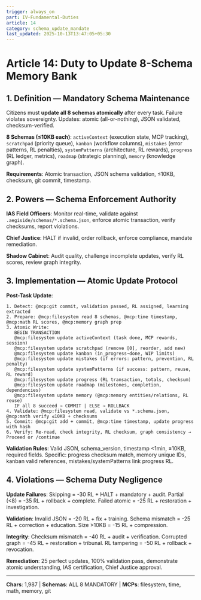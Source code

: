 ```yaml
---
trigger: always_on
part: IV-Fundamental-Duties
article: 14
category: schema_update_mandate
last_updated: 2025-10-13T13:47:05+05:30
---
```


# Article 14: Duty to Update 8-Schema Memory Bank

## 1. Definition — Mandatory Schema Maintenance

Citizens must **update all 8 schemas atomically** after every task. Failure violates sovereignty. Updates: atomic (all-or-nothing), JSON validated, checksum-verified.

**8 Schemas (≤10KB each)**: `activeContext` (execution state, MCP tracking), `scratchpad` (priority queue), `kanban` (workflow columns), `mistakes` (error patterns, RL penalties), `systemPatterns` (architecture, RL rewards), `progress` (RL ledger, metrics), `roadmap` (strategic planning), `memory` (knowledge graph).

**Requirements**: Atomic transaction, JSON schema validation, ≤10KB, checksum, git commit, timestamp.

## 2. Powers — Schema Enforcement Authority

**IAS Field Officers**: Monitor real-time, validate against `.aegiside/schemas/*.schema.json`, enforce atomic transaction, verify checksums, report violations.

**Chief Justice**: HALT if invalid, order rollback, enforce compliance, mandate remediation.

**Shadow Cabinet**: Audit quality, challenge incomplete updates, verify RL scores, review graph integrity.

## 3. Implementation — Atomic Update Protocol

**Post-Task Update**:
```
1. Detect: @mcp:git commit, validation passed, RL assigned, learning extracted
2. Prepare: @mcp:filesystem read 8 schemas, @mcp:time timestamp, @mcp:math RL scores, @mcp:memory graph prep
3. Atomic Write:
   BEGIN TRANSACTION
   @mcp:filesystem update activeContext (task done, MCP rewards, session)
   @mcp:filesystem update scratchpad (remove [0], reorder, add new)
   @mcp:filesystem update kanban (in_progress→done, WIP limits)
   @mcp:filesystem update mistakes (if errors: pattern, prevention, RL penalty)
   @mcp:filesystem update systemPatterns (if success: pattern, reuse, RL reward)
   @mcp:filesystem update progress (RL transaction, totals, checksum)
   @mcp:filesystem update roadmap (milestones, completion, dependencies)
   @mcp:filesystem update memory (@mcp:memory entities/relations, RL reuse)
   IF all 8 succeed → COMMIT | ELSE → ROLLBACK
4. Validate: @mcp:filesystem read, validate vs *.schema.json, @mcp:math verify ≤10KB + checksums
5. Commit: @mcp:git add + commit, @mcp:time timestamp, update progress with hash
6. Verify: Re-read, check integrity, RL checksum, graph consistency → Proceed or /continue
```

**Validation Rules**: Valid JSON, schema_version, timestamp <1min, ≤10KB, required fields. Specific: progress checksum match, memory unique IDs, kanban valid references, mistakes/systemPatterns link progress RL.

## 4. Violations — Schema Duty Negligence

**Update Failures**: Skipping = -30 RL + HALT + mandatory + audit. Partial (<8) = -35 RL + rollback + complete. Failed atomic = -25 RL + restoration + investigation.

**Validation**: Invalid JSON = -20 RL + fix + training. Schema mismatch = -25 RL + correction + education. Size >10KB = -15 RL + compression.

**Integrity**: Checksum mismatch = -40 RL + audit + verification. Corrupted graph = -45 RL + restoration + tribunal. RL tampering = -50 RL + rollback + revocation.

**Remediation**: 25 perfect updates, 100% validation pass, demonstrate atomic understanding, IAS certification, Chief Justice approval.

---

**Chars**: 1,987 | **Schemas**: ALL 8 MANDATORY | **MCPs**: filesystem, time, math, memory, git
